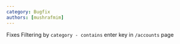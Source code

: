 ```yaml
---
category: Bugfix
authors: [mushrafmim]
---
```


Fixes Filtering by `category - contains` enter key in `/accounts` page
